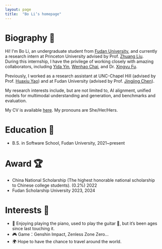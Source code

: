 ```yaml
---
layout: page
title:  "Bo Li‘s homepage"
---
```


Biography 🎒
======
Hi! I'm Bo Li, an undergraduate student from [Fudan University](https://www.fudan.edu.cn/), and currently a research intern at Princeton University advised by Prof. [Zhuang Liu](https://liuzhuang13.github.io/). During this internship, I have the privilege of working closely with amazing collaborators, including [Yida Yin](https://davidyyd.github.io/), [Wenhao Chai](https://wenhaochai.com/), and Dr. [Xingyu Fu](https://zeyofu.github.io/). 

Previously, I worked as a research assistant at UNC-Chapel Hill (advised by Prof. [Huaxiu Yao](https://www.huaxiuyao.io/)) and at Fudan University (advised by Prof. [Jingjing Chen](https://fvl.fudan.edu.cn/people/jingjingchen/)).

My research interests include, but are not limited to, AI alignment, unified models for multimodal understanding and generation, and benchmarks and evaluation.

My CV is available [here](CV_BoLi.pdf). My pronouns are She/Her/Hers.

Education 📖
======
* B.S. in Software School, Fudan University, 2021~present

Award 🏆
======
* China National Scholarship (The highest honorable national scholarship to Chinese college students). (0.2%) 2022
* Fudan Scholarship University 2023, 2024

Interests 🌟
======
* 🎹 Enjoying playing the piano, used to play the guitar 🎸, but it’s been ages since last touching it.
* 🎮 Game：Genshin Impact, Zenless Zone Zero...
* 🌍 Hope to have the chance to travel around the world. 
<script type="text/javascript" id="mapmyvisitors"
src="//mapmyvisitors.com/map.js?d=baX9pNejoGYXetBWrsY62rkpqQAtxyLoAHL5_EEhv_8&cl=ffffff&w=300">
</script>

